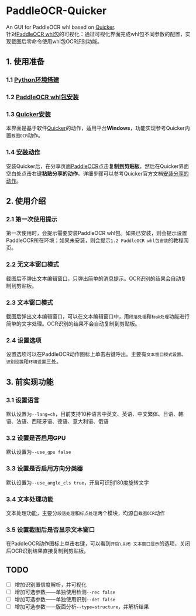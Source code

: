 # PaddleOCR-Quicker
An GUI for PaddleOCR whl based on [Quicker](https://getquicker.net/).</br>
针对[PaddleOCR whl包](https://github.com/PaddlePaddle/PaddleOCR/blob/release/2.4/doc/doc_ch/quickstart.md)的可视化：通过可视化界面完成whl包不同参数的配置，实现截图后零命令使用whl包OCR识别功能。

## 1. 使用准备

### 1.1 [Python环境搭建](https://github.com/PaddlePaddle/PaddleOCR/blob/release/2.4/doc/doc_ch/environment.md)

### 1.2 [PaddleOCR whl包安装](https://github.com/PaddlePaddle/PaddleOCR/blob/release/2.4/doc/doc_ch/quickstart.md)

### 1.3 [Quicker安装](https://getquicker.net/)

本界面是基于软件[Quicker](https://getquicker.net/)的动作，适用平台**Windows**，功能实现参考Quicker内置`截图OCR`动作。

### 1.4 [安装动作](https://getquicker.net/kc/manual/doc/install-action)

安装Quicker后，在分享页面[PaddleOCR](https://getquicker.net/Sharedaction?code=5ebc2ab2-1325-449b-99b3-08d9c6b06ad1)点击**复制到剪贴板**，然后在Quicker界面空白处点击右键**粘贴分享的动作**。详细步骤可以参考Quicker官方文档[安装分享的动作](https://getquicker.net/kc/manual/doc/install-action)。

## 2. 使用介绍

### 2.1 第一次使用提示

第一次使用时，会提示需要安装PaddleOCR whl包。如果已安装，则会提示设置PaddleOCR所在环境；如果未安装，则会提示` 1.2 PaddleOCR whl包安装 `的教程网页。

### 2.2 无文本窗口模式

截图后不弹出文本编辑窗口，只弹出简单的消息提示。OCR识别的结果会自动复制到剪贴板。

### 2.3 文本窗口模式

截图后弹出文本编辑窗口，可以在文本编辑窗口中，用`段落处理`和`标点处理`功能进行简单的文字处理。OCR识别的结果不会自动复制到剪贴板。

### 2.4 设置选项

设置选项可以在PaddleOCR动作图标上单击右键呼出。主要有`文本窗口模式设置`、`识别设置`和`环境设置`三处。

## 3. 前实现功能

### 3.1 设置语言

默认设置为`--lang=ch`，目前支持10种语言中英文、英语、中文繁体、日语、韩语、法语、西班牙语、德语、意大利语、俄语

### 3.2 设置是否启用GPU

默认设置为`--use_gpu false`

### 3.3 设置是否启用方向分类器

默认设置为`--use_angle_cls true`，开启可识别180度旋转文字

### 3.4 文本处理功能

文本处理功能，主要分`段落处理`和`标点处理`两个模块，均源自`截图OCR`动作

### 3.5 设置截图后是否显示文本窗口

在PaddleOCR动作图标上单击右键，可以看到`开启\关闭 文本窗口显示`的选项，关闭后OCR识别结果直接复制到剪贴板。

## TODO

- [ ] 增加识别置信度解析，并可视化
- [ ] 增加可选参数——单独使用检测`--rec false`
- [ ] 增加可选参数——单独使用识别`--det false`
- [ ] 增加可选参数——版面分析`--type=structure`，并解析结果

